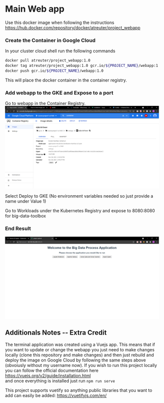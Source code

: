 # Main Web app

Use this docker image when following the instructions<br>
https://hub.docker.com/repository/docker/atreuter/project_webapp

### Create the Container in Google Cloud
In your cluster cloud shell run the following commands
```bash
docker pull atreuter/project_webapp:1.0
docker tag atreuter/project_webapp:1.0 gcr.io/${PROJECT_NAME}/webapp:1.0
docker push gcr.io/${PROJECT_NAME}/webapp:1.0
```
This will place the docker container in the container registry.

### Add webapp to the GKE and Expose to a port
Go to webapp in the Container Registry.
<br>![Alt text](https://github.com/atr34/CS1660_project1/blob/main/Images/WebappContainer.png) <br>
<p>Select Deploy to GKE (No environment variables needed so just provide a name under Value 1) </p>
Go to Workloads under the Kubernetes Registry and expose to 8080:8080 for big-data-toolbox

### End Result
![Alt text](https://github.com/atr34/CS1660_project1/blob/main/Images/BigDataToolBoxImage.png)

## Additionals Notes -- Extra Credit
The terminal application was created using a Vuejs app. This means that if you want to update or change the webapp you just need to make changes locally (clone this repository and make changes) and then just rebuild and deploy the image on Google Cloud by following the same steps above (obvoiusly without my username now). If you wish to run this project locally you can follow the official documentation here 
<br> https://vuejs.org/v2/guide/installation.html </br> 
and once everything is installed just run `npm run serve`

This project supports vuetify so anything public libraries that you want to add can easily be added: https://vuetifyjs.com/en/
